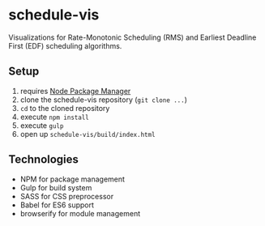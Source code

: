 # schedule-vis

Visualizations for Rate-Monotonic Scheduling (RMS) and Earliest Deadline First
(EDF) scheduling algorithms.

## Setup

1. requires [Node Package Manager](https://www.npmjs.com/)
2. clone the schedule-vis repository (`git clone ...`)
3. `cd` to the cloned repository
4. execute `npm install`
5. execute `gulp`
6. open up `schedule-vis/build/index.html`

## Technologies

* NPM for package management
* Gulp for build system
* SASS for CSS preprocessor
* Babel for ES6 support
* browserify for module management
